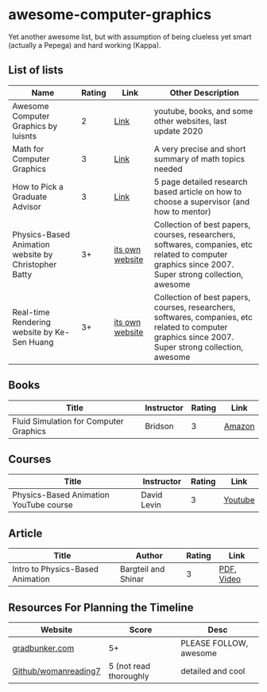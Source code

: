 # awesome-computer-graphics
Yet another awesome list, but with assumption of being clueless yet smart (actually a Pepega) and hard working (Kappa).

## List of lists
| Name | Rating | Link | Other Description |
| ---- | ------ | ---- | ----------------- |
| Awesome Computer Graphics by luisnts | 2 | [Link](https://github.com/luisnts/awesome-computer-graphics) | youtube, books, and some other websites, last update 2020 | 
| Math for Computer Graphics | 3 | [Link](https://faculty.cc.gatech.edu/~turk/math_gr_new.html) | A very precise and short summary of math topics needed| 
| How to Pick a Graduate Advisor | 3 | [Link](https://www.cell.com/neuron/pdf/S0896-6273(13)00907-0.pdf) | 5 page detailed research based article on how to choose a supervisor (and how to mentor) |
| Physics-Based Animation website by Christopher Batty | 3+ | [its own website](https://www.physicsbasedanimation.com/) | Collection of best papers, courses, researchers, softwares, companies, etc related to computer graphics since 2007. Super strong collection, awesome |
| Real-time Rendering website by Ke-Sen Huang | 3+ | [its own website](https://kesen.realtimerendering.com/) | Collection of best papers, courses, researchers, softwares, companies, etc related to computer graphics since 2007. Super strong collection, awesome |


## Books
| Title | Instructor | Rating | Link |
| ----- | ---------- | ------ | ---- | 
| Fluid Simulation for Computer Graphics | Bridson | 3 | [Amazon](https://www.amazon.ca/Fluid-Simulation-Computer-Graphics-Second/dp/1315266008) |

## Courses
| Title | Instructor | Rating | Link |
| ----- | ---------- | ------ | ---- | 
| Physics-Based Animation YouTube course | David Levin | 3 | [Youtube](https://www.youtube.com/playlist?list=PLTkE7n2CwG_PH09_q0Q7ttjqE2F9yGeM3) |


## Article
| Title | Author | Rating | Link | 
| ----- | ------ | ------ | ---- | 
| Intro to Physics-Based Animation | Bargteil and Shinar | 3 | [PDF](http://www.cs.ucr.edu/~shinar/papers/2018_introduction_to_pba.pdf), [Video](https://www.youtube.com/watch?v=b_WJ-HwalwU) |


## Resources For Planning the Timeline
| Website | Score | Desc |
| ------- | ----- | ---- |
| [gradbunker.com](https://gradbunker.com/what-is-the-optimum-timeline-for-grad-school-application/) | 5+ | PLEASE FOLLOW, awesome |
| [Github/womanreading7](https://github.com/womanreading7/PhD-Application-Guide) | 5 (not read thoroughly | detailed and cool |
